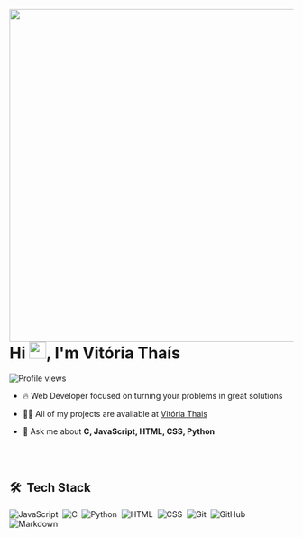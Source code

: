 

<img align="right" height="590em" 
src="https://raw.githubusercontent.com/gist/vitori4th/8029de58a8d0b216afb7f6b73e07a461/raw/d843c0fa823d396df65dd9ba9091d62968b92920/githubcard.svg"/>
<h1 align="left">Hi <img src="https://raw.githubusercontent.com/kaueMarques/kaueMarques/master/hi.gif" width="30px"  height="30px">, I'm Vitória Thaís</h1>
<p align="left"> <img src="https://komarev.com/ghpvc/?username=vitori4th-th&color=blueviolet" alt="Profile views" /> </p>

- 🔥 Web Developer focused on turning your problems in great solutions

- 👨‍💻 All of my projects are available at [Vitória Thais](https://github.com/vitori4th)


- 💬 Ask me about **C, JavaScript, HTML, CSS, Python**

<br><br>

## 🛠 &nbsp;Tech Stack

![JavaScript](https://img.shields.io/badge/-JavaScript-05122A?style=flat&logo=javascript)&nbsp;
![C](https://img.shields.io/badge/-C-05122A?style=flat&logo=c)&nbsp;
![Python](https://img.shields.io/badge/-Python-05122A?style=flat&logo=Python)&nbsp;
![HTML](https://img.shields.io/badge/-HTML-05122A?style=flat&logo=HTML5)&nbsp;
![CSS](https://img.shields.io/badge/-CSS-05122A?style=flat&logo=CSS3&logoColor=1572B6)&nbsp;
![Git](https://img.shields.io/badge/-Git-05122A?style=flat&logo=git)&nbsp;
![GitHub](https://img.shields.io/badge/-GitHub-05122A?style=flat&logo=github)&nbsp;
![Markdown](https://img.shields.io/badge/-Markdown-05122A?style=flat&logo=markdown)&nbsp;
